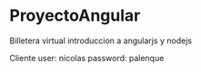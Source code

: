 # ProyectoAngular
Billetera virtual introduccion a angularjs y nodejs

Cliente user: nicolas password: palenque
